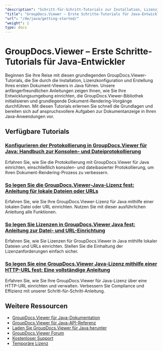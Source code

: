 ```yaml
---
"description": "Schritt-für-Schritt-Tutorials zur Installation, Lizenzierung, Einrichtung und ersten Dokumentdarstellung von GroupDocs.Viewer in Java-Anwendungen."
"title": "GroupDocs.Viewer – Erste Schritte-Tutorials für Java-Entwickler"
"url": "/de/java/getting-started/"
"weight": 1
type: docs
---
```

# GroupDocs.Viewer – Erste Schritte-Tutorials für Java-Entwickler

Beginnen Sie Ihre Reise mit diesen grundlegenden GroupDocs.Viewer-Tutorials, die Sie durch die Installation, Lizenzkonfiguration und Erstellung Ihres ersten Dokument-Viewers in Java führen. Unsere anfängerfreundlichen Anleitungen zeigen Ihnen, wie Sie Ihre Entwicklungsumgebung einrichten, die GroupDocs.Viewer-Bibliothek initialisieren und grundlegende Dokument-Rendering-Vorgänge durchführen. Mit diesen Tutorials erlernen Sie schnell die Grundlagen und bereiten sich auf anspruchsvollere Aufgaben zur Dokumentanzeige in Ihren Java-Anwendungen vor.

## Verfügbare Tutorials

### [Konfigurieren der Protokollierung in GroupDocs.Viewer für Java: Handbuch zur Konsolen- und Dateiprotokollierung](./groupdocs-viewer-java-logging-setup/)
Erfahren Sie, wie Sie die Protokollierung mit GroupDocs.Viewer für Java einrichten, einschließlich konsolen- und dateibasierter Protokollierung, um Ihren Dokument-Rendering-Prozess zu verbessern.

### [So legen Sie die GroupDocs.Viewer-Java-Lizenz fest: Anleitung für lokale Dateien oder URLs](./groupdocs-viewer-java-license-setup-file-url/)
Erfahren Sie, wie Sie Ihre GroupDocs.Viewer-Lizenz für Java mithilfe einer lokalen Datei oder URL einrichten. Nutzen Sie mit dieser ausführlichen Anleitung alle Funktionen.

### [So legen Sie Lizenzen in GroupDocs.Viewer Java fest: Anleitung zur Datei- und URL-Einrichtung](./groupdocs-viewer-java-license-setup/)
Erfahren Sie, wie Sie Lizenzen für GroupDocs.Viewer in Java mithilfe lokaler Dateien und URLs einrichten. Stellen Sie die Einhaltung der Lizenzanforderungen einfach sicher.

### [So legen Sie eine GroupDocs.Viewer Java-Lizenz mithilfe einer HTTP-URL fest: Eine vollständige Anleitung](./groupdocs-viewer-java-license-http-url/)
Erfahren Sie, wie Sie Ihre GroupDocs.Viewer für Java-Lizenz über eine HTTP-URL einrichten und verwalten. Verbessern Sie Compliance und Effizienz mit unserer Schritt-für-Schritt-Anleitung.

## Weitere Ressourcen

- [GroupDocs.Viewer für Java-Dokumentation](https://docs.groupdocs.com/viewer/java/)
- [GroupDocs.Viewer für Java-API-Referenz](https://reference.groupdocs.com/viewer/java/)
- [Laden Sie GroupDocs.Viewer für Java herunter](https://releases.groupdocs.com/viewer/java/)
- [GroupDocs.Viewer Forum](https://forum.groupdocs.com/c/viewer/9)
- [Kostenloser Support](https://forum.groupdocs.com/)
- [Temporäre Lizenz](https://purchase.groupdocs.com/temporary-license/)